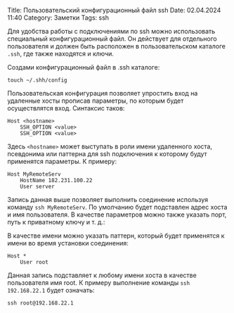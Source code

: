 Title: Пользовательский конфигурационный файл ssh
Date: 02.04.2024 11:40
Category: Заметки
Tags: ssh

Для удобства работы с подключениями по ssh можно использовать специальный конфигурационный файл. Он действует для отдельного пользователя и должен быть расположен в пользовательском каталоге `.ssh`, где также находятся и ключи.

Создами конфигурационный файл в .ssh каталоге:
```
touch ~/.shh/config
```

Пользовательская конфигурация позволяет упростить вход на удаленные хосты прописав параметры, по которым будет осуществлятся вход. Синтаксис таков:
```
Host <hostname>
    SSH_OPTION <value>
    SSH_OPTION <value>
```

Здесь `<hostname>` может выступать в роли имени удаленного хоста, псевдонима или паттерна для ssh подключения к которому будут применятся параметры. К примеру:
```
Host MyRemoteServ
    HostName 182.231.100.22
    User server
```

Запись данная выше позволяет выполнить соединение используя команду `ssh MyRemoteServ`. По умолчанию будет подставлен адрес хоста и имя пользователя. В качестве параметров можно также указать порт, путь к приватному ключу и т. д.:

В качестве имени можно указать паттерн, который будет применятся к имени во время установки соединения:
```
Host *
    User root
```

Данная запись подставляет к любому имени хоста в качестве пользователя имя root. К примеру выполнение команды `ssh 192.168.22.1` будет означать:
```
ssh root@192.168.22.1
```

